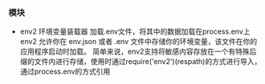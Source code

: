 ### 模块
- env2  环境变量装载器
    加载.env文件，将其中的数据加载在process.env上
    env2 允许你在 env.json 或者 .env 文件中存储你的环境变量，该文件在你的应用程序启动时加载。
    简单来说，env2支持将敏感内容存放在一个有特殊后缀的文件内进行存储，使用时通过require('env2')(respath)的方式进行导入，通过process.env的方式引用